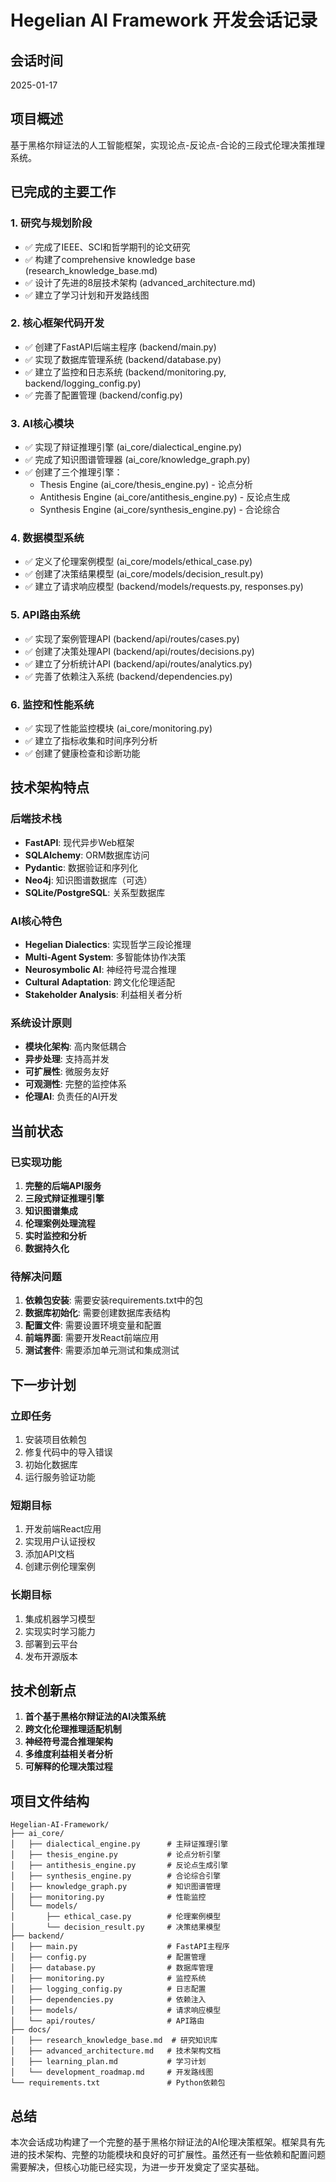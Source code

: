 # Hegelian AI Framework 开发会话记录

## 会话时间
2025-01-17

## 项目概述
基于黑格尔辩证法的人工智能框架，实现论点-反论点-合论的三段式伦理决策推理系统。

## 已完成的主要工作

### 1. 研究与规划阶段
- ✅ 完成了IEEE、SCI和哲学期刊的论文研究
- ✅ 构建了comprehensive knowledge base (research_knowledge_base.md)
- ✅ 设计了先进的8层技术架构 (advanced_architecture.md)
- ✅ 建立了学习计划和开发路线图

### 2. 核心框架代码开发
- ✅ 创建了FastAPI后端主程序 (backend/main.py)
- ✅ 实现了数据库管理系统 (backend/database.py)
- ✅ 建立了监控和日志系统 (backend/monitoring.py, backend/logging_config.py)
- ✅ 完善了配置管理 (backend/config.py)

### 3. AI核心模块
- ✅ 实现了辩证推理引擎 (ai_core/dialectical_engine.py)
- ✅ 完成了知识图谱管理器 (ai_core/knowledge_graph.py)
- ✅ 创建了三个推理引擎：
  - Thesis Engine (ai_core/thesis_engine.py) - 论点分析
  - Antithesis Engine (ai_core/antithesis_engine.py) - 反论点生成
  - Synthesis Engine (ai_core/synthesis_engine.py) - 合论综合

### 4. 数据模型系统
- ✅ 定义了伦理案例模型 (ai_core/models/ethical_case.py)
- ✅ 创建了决策结果模型 (ai_core/models/decision_result.py)
- ✅ 建立了请求响应模型 (backend/models/requests.py, responses.py)

### 5. API路由系统
- ✅ 实现了案例管理API (backend/api/routes/cases.py)
- ✅ 创建了决策处理API (backend/api/routes/decisions.py)
- ✅ 建立了分析统计API (backend/api/routes/analytics.py)
- ✅ 完善了依赖注入系统 (backend/dependencies.py)

### 6. 监控和性能系统
- ✅ 实现了性能监控模块 (ai_core/monitoring.py)
- ✅ 建立了指标收集和时间序列分析
- ✅ 创建了健康检查和诊断功能

## 技术架构特点

### 后端技术栈
- **FastAPI**: 现代异步Web框架
- **SQLAlchemy**: ORM数据库访问
- **Pydantic**: 数据验证和序列化
- **Neo4j**: 知识图谱数据库（可选）
- **SQLite/PostgreSQL**: 关系型数据库

### AI核心特色
- **Hegelian Dialectics**: 实现哲学三段论推理
- **Multi-Agent System**: 多智能体协作决策
- **Neurosymbolic AI**: 神经符号混合推理
- **Cultural Adaptation**: 跨文化伦理适配
- **Stakeholder Analysis**: 利益相关者分析

### 系统设计原则
- **模块化架构**: 高内聚低耦合
- **异步处理**: 支持高并发
- **可扩展性**: 微服务友好
- **可观测性**: 完整的监控体系
- **伦理AI**: 负责任的AI开发

## 当前状态

### 已实现功能
1. **完整的后端API服务**
2. **三段式辩证推理引擎**
3. **知识图谱集成**
4. **伦理案例处理流程**
5. **实时监控和分析**
6. **数据持久化**

### 待解决问题
1. **依赖包安装**: 需要安装requirements.txt中的包
2. **数据库初始化**: 需要创建数据库表结构
3. **配置文件**: 需要设置环境变量和配置
4. **前端界面**: 需要开发React前端应用
5. **测试套件**: 需要添加单元测试和集成测试

## 下一步计划

### 立即任务
1. 安装项目依赖包
2. 修复代码中的导入错误
3. 初始化数据库
4. 运行服务验证功能

### 短期目标
1. 开发前端React应用
2. 实现用户认证授权
3. 添加API文档
4. 创建示例伦理案例

### 长期目标
1. 集成机器学习模型
2. 实现实时学习能力
3. 部署到云平台
4. 发布开源版本

## 技术创新点

1. **首个基于黑格尔辩证法的AI决策系统**
2. **跨文化伦理推理适配机制**
3. **神经符号混合推理架构**
4. **多维度利益相关者分析**
5. **可解释的伦理决策过程**

## 项目文件结构
```
Hegelian-AI-Framework/
├── ai_core/
│   ├── dialectical_engine.py      # 主辩证推理引擎
│   ├── thesis_engine.py           # 论点分析引擎
│   ├── antithesis_engine.py       # 反论点生成引擎
│   ├── synthesis_engine.py        # 合论综合引擎
│   ├── knowledge_graph.py         # 知识图谱管理
│   ├── monitoring.py              # 性能监控
│   └── models/
│       ├── ethical_case.py        # 伦理案例模型
│       └── decision_result.py     # 决策结果模型
├── backend/
│   ├── main.py                    # FastAPI主程序
│   ├── config.py                  # 配置管理
│   ├── database.py                # 数据库管理
│   ├── monitoring.py              # 监控系统
│   ├── logging_config.py          # 日志配置
│   ├── dependencies.py            # 依赖注入
│   ├── models/                    # 请求响应模型
│   └── api/routes/                # API路由
├── docs/
│   ├── research_knowledge_base.md  # 研究知识库
│   ├── advanced_architecture.md   # 技术架构文档
│   ├── learning_plan.md           # 学习计划
│   └── development_roadmap.md     # 开发路线图
└── requirements.txt               # Python依赖包
```

## 总结
本次会话成功构建了一个完整的基于黑格尔辩证法的AI伦理决策框架。框架具有先进的技术架构、完整的功能模块和良好的可扩展性。虽然还有一些依赖和配置问题需要解决，但核心功能已经实现，为进一步开发奠定了坚实基础。